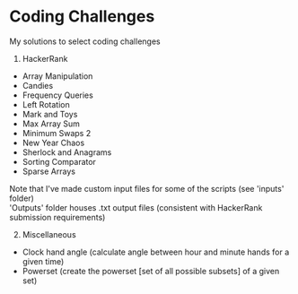 # Coding Challenges
My solutions to select coding challenges

1. HackerRank
* Array Manipulation  
* Candies
* Frequency Queries  
* Left Rotation  
* Mark and Toys  
* Max Array Sum
* Minimum Swaps 2  
* New Year Chaos  
* Sherlock and Anagrams  
* Sorting Comparator
* Sparse Arrays  

Note that I've made custom input files for some of the scripts (see 'inputs' folder)  
'Outputs' folder houses .txt output files (consistent with HackerRank submission requirements)
     
2. Miscellaneous  
* Clock hand angle (calculate angle between hour and minute hands for a given time)  
* Powerset (create the powerset [set of all possible subsets] of a given set)   